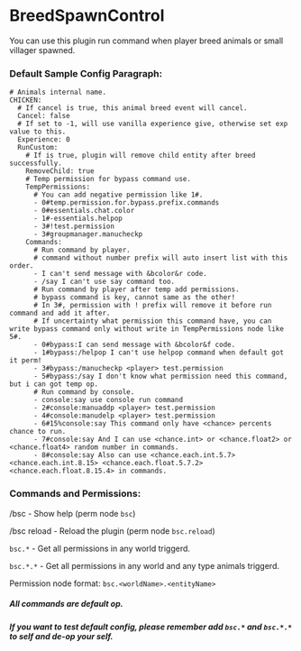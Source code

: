 # BreedSpawnControl

You can use this plugin run command when player breed animals or small villager spawned.

### Default Sample Config Paragraph:

```
# Animals internal name.
CHICKEN:
  # If cancel is true, this animal breed event will cancel.
  Cancel: false
  # If set to -1, will use vanilla experience give, otherwise set exp value to this.
  Experience: 0
  RunCustom:
    # If is true, plugin will remove child entity after breed successfully.
    RemoveChild: true
    # Temp permission for bypass command use.
    TempPermissions:
      # You can add negative permission like 1#.
      - 0#temp.permission.for.bypass.prefix.commands
      - 0#essentials.chat.color
      - 1#-essentials.helpop
      - 3#!test.permission
      - 3#groupmanager.manucheckp
    Commands:
      # Run command by player.
      # command without number prefix will auto insert list with this order.
      - I can't send message with &bcolor&r code.
      - /say I can't use say command too.
      # Run command by player after temp add permissions.
      # bypass command is key, cannot same as the other!
      # In 3#, permission with ! prefix will remove it before run command and add it after.
      # If uncertainty what permission this command have, you can write bypass command only without write in TempPermissions node like 5#.
      - 0#bypass:I can send message with &bcolor&f code.
      - 1#bypass:/helpop I can't use helpop command when default got it perm!
      - 3#bypass:/manucheckp <player> test.permission
      - 5#bypass:/say I don't know what permission need this command, but i can got temp op.
      # Run command by console.
      - console:say use console run command
      - 2#console:manuaddp <player> test.permission
      - 4#console:manudelp <player> test.permission
      - 6#15%console:say This command only have <chance> percents chance to run.
      - 7#console:say And I can use <chance.int> or <chance.float2> or <chance.float4> random number in commands.
      - 8#console:say Also can use <chance.each.int.5.7> <chance.each.int.8.15> <chance.each.float.5.7.2> <chance.each.float.8.15.4> in commands.
```

### Commands and Permissions:

/bsc - Show help (perm node `bsc`)

/bsc reload - Reload the plugin (perm node `bsc.reload`)

`bsc.*` - Get all permissions in any world triggerd.

`bsc.*.*` - Get all permissions in any world and any type animals triggerd.

Permission node format: `bsc.<worldName>.<entityName>`

##### All commands are default op.
##### If you want to test default config, please remember add `bsc.*` and `bsc.*.*` to self and de-op your self.
